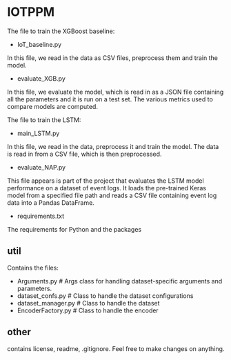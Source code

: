 # IOTPPM

The file to train the XGBoost baseline:
- IoT_baseline.py

In this file, we read in the data as CSV files, preprocess them and train the model.

- evaluate_XGB.py

In this file, we evaluate the model, which is read in as a JSON file containing all the parameters and it is run on a test set. 
The various metrics used to compare models are computed.

The file to train the LSTM:
- main_LSTM.py

In this file, we read in the data, preprocess it and train the model. The data is read in from a CSV file, which is then preprocessed.

- evaluate_NAP.py

This file appears is part of the project that evaluates the LSTM model performance on a dataset of event logs. 
It loads the pre-trained Keras model from a specified file path and reads a CSV file containing event log data into a Pandas DataFrame.

- requirements.txt

The requirements for Python and the packages

## util
Contains the files:
- Arguments.py # Args class for handling dataset-specific arguments and parameters.
- dataset_confs.py # Class to handle the dataset configurations
- dataset_manager.py # Class to handle the dataset
- EncoderFactory.py # Class to handle the encoder

## other
contains license, readme, .gitignore. Feel free to make changes on anything.

